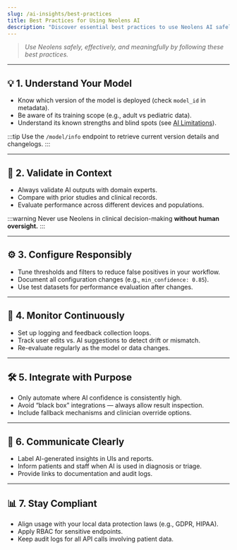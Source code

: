 ```yaml
---
slug: /ai-insights/best-practices
title: Best Practices for Using Neolens AI
description: "Discover essential best practices to use Neolens AI safely and effectively. This guide covers model understanding, validation, responsible configuration, continuous monitoring, purposeful integration, clear communication, and regulatory compliance—empowering you to maximize AI benefits while managing risks."
---
```


> _Use Neolens safely, effectively, and meaningfully by following these best practices._

---

## 💡 1. Understand Your Model

- Know which version of the model is deployed (check `model_id` in metadata).
- Be aware of its training scope (e.g., adult vs pediatric data).
- Understand its known strengths and blind spots (see [AI Limitations](./ai-limitations)).

:::tip
Use the `/model/info` endpoint to retrieve current version details and changelogs.
:::

---

## 🔬 2. Validate in Context

- Always validate AI outputs with domain experts.
- Compare with prior studies and clinical records.
- Evaluate performance across different devices and populations.

:::warning
Never use Neolens in clinical decision-making **without human oversight.**
:::

---

## ⚙️ 3. Configure Responsibly

- Tune thresholds and filters to reduce false positives in your workflow.
- Document all configuration changes (e.g., `min_confidence: 0.85`).
- Use test datasets for performance evaluation after changes.

---

## 🔄 4. Monitor Continuously

- Set up logging and feedback collection loops.
- Track user edits vs. AI suggestions to detect drift or mismatch.
- Re-evaluate regularly as the model or data changes.

---

## 🛠️ 5. Integrate with Purpose

- Only automate where AI confidence is consistently high.
- Avoid “black box” integrations — always allow result inspection.
- Include fallback mechanisms and clinician override options.

---

## 🤝 6. Communicate Clearly

- Label AI-generated insights in UIs and reports.
- Inform patients and staff when AI is used in diagnosis or triage.
- Provide links to documentation and audit logs.

---

## 📊 7. Stay Compliant

- Align usage with your local data protection laws (e.g., GDPR, HIPAA).
- Apply RBAC for sensitive endpoints.
- Keep audit logs for all API calls involving patient data.
